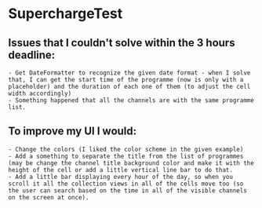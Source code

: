 # SuperchargeTest

## Issues that I couldn't solve within the 3 hours deadline:
    - Get DateFormatter to recognize the given date format - when I solve that, I can get the start time of the programme (now is only with a placeholder) and the duration of each one of them (to adjust the cell width accordingly)
    - Something happened that all the channels are with the same programme list.

## To improve my UI I would:
    - Change the colors (I liked the color scheme in the given example)
    - Add a something to separate the title from the list of programmes (may be change the channel title background color and make it with the height of the cell or add a little vertical line bar to do that.
    - Add a little bar displaying every hour of the day, so when you scroll it all the collection views in all of the cells move too (so the user can search based on the time in all of the visible channels on the screen at once).
